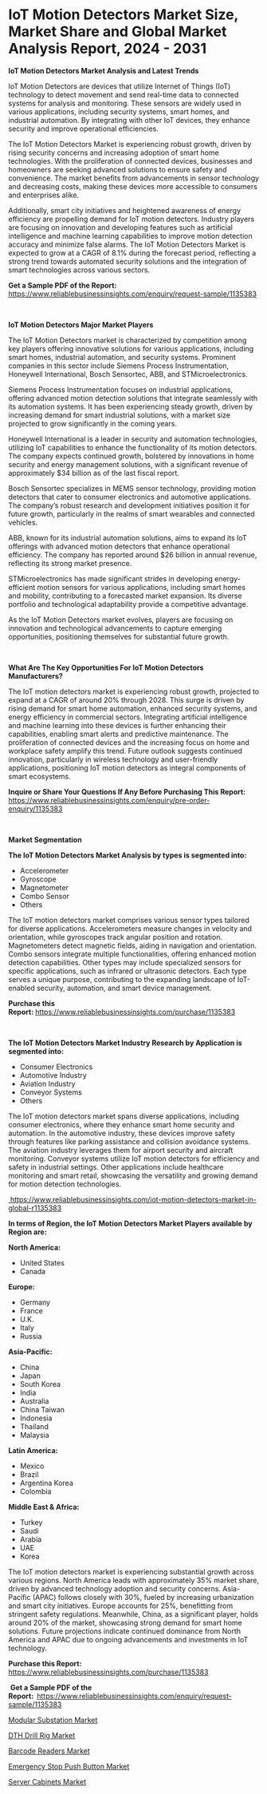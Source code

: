 <p><h1>IoT Motion Detectors Market Size, Market Share and Global Market Analysis Report, 2024 - 2031</h1></p><p><strong>IoT Motion Detectors Market Analysis and Latest Trends</strong></p>
<p><p>IoT Motion Detectors are devices that utilize Internet of Things (IoT) technology to detect movement and send real-time data to connected systems for analysis and monitoring. These sensors are widely used in various applications, including security systems, smart homes, and industrial automation. By integrating with other IoT devices, they enhance security and improve operational efficiencies.</p><p>The IoT Motion Detectors Market is experiencing robust growth, driven by rising security concerns and increasing adoption of smart home technologies. With the proliferation of connected devices, businesses and homeowners are seeking advanced solutions to ensure safety and convenience. The market benefits from advancements in sensor technology and decreasing costs, making these devices more accessible to consumers and enterprises alike.</p><p>Additionally, smart city initiatives and heightened awareness of energy efficiency are propelling demand for IoT motion detectors. Industry players are focusing on innovation and developing features such as artificial intelligence and machine learning capabilities to improve motion detection accuracy and minimize false alarms. The IoT Motion Detectors Market is expected to grow at a CAGR of 8.1% during the forecast period, reflecting a strong trend towards automated security solutions and the integration of smart technologies across various sectors.</p></p>
<p><strong>Get a Sample PDF of the Report:&nbsp;</strong> <a href="https://www.reliablebusinessinsights.com/enquiry/request-sample/1135383?utm_campaign=1950&utm_medium=2&utm_source=Github&utm_content=ia&utm_term=20122024&utm_id=iot-motion-detectors">https://www.reliablebusinessinsights.com/enquiry/request-sample/1135383</a></p>
<p>&nbsp;</p>
<p><strong>IoT Motion Detectors Major Market Players</strong></p>
<p><p>The IoT Motion Detectors market is characterized by competition among key players offering innovative solutions for various applications, including smart homes, industrial automation, and security systems. Prominent companies in this sector include Siemens Process Instrumentation, Honeywell International, Bosch Sensortec, ABB, and STMicroelectronics.</p><p>Siemens Process Instrumentation focuses on industrial applications, offering advanced motion detection solutions that integrate seamlessly with its automation systems. It has been experiencing steady growth, driven by increasing demand for smart industrial solutions, with a market size projected to grow significantly in the coming years.</p><p>Honeywell International is a leader in security and automation technologies, utilizing IoT capabilities to enhance the functionality of its motion detectors. The company expects continued growth, bolstered by innovations in home security and energy management solutions, with a significant revenue of approximately $34 billion as of the last fiscal report.</p><p>Bosch Sensortec specializes in MEMS sensor technology, providing motion detectors that cater to consumer electronics and automotive applications. The company’s robust research and development initiatives position it for future growth, particularly in the realms of smart wearables and connected vehicles.</p><p>ABB, known for its industrial automation solutions, aims to expand its IoT offerings with advanced motion detectors that enhance operational efficiency. The company has reported around $26 billion in annual revenue, reflecting its strong market presence.</p><p>STMicroelectronics has made significant strides in developing energy-efficient motion sensors for various applications, including smart homes and mobility, contributing to a forecasted market expansion. Its diverse portfolio and technological adaptability provide a competitive advantage.</p><p>As the IoT Motion Detectors market evolves, players are focusing on innovation and technological advancements to capture emerging opportunities, positioning themselves for substantial future growth.</p></p>
<p>&nbsp;</p>
<p><strong>What Are The Key Opportunities For IoT Motion Detectors Manufacturers?</strong></p>
<p><p>The IoT motion detectors market is experiencing robust growth, projected to expand at a CAGR of around 20% through 2028. This surge is driven by rising demand for smart home automation, enhanced security systems, and energy efficiency in commercial sectors. Integrating artificial intelligence and machine learning into these devices is further enhancing their capabilities, enabling smart alerts and predictive maintenance. The proliferation of connected devices and the increasing focus on home and workplace safety amplify this trend. Future outlook suggests continued innovation, particularly in wireless technology and user-friendly applications, positioning IoT motion detectors as integral components of smart ecosystems.</p></p>
<p><strong>Inquire or Share Your Questions If Any Before Purchasing This Report:</strong> <a href="https://www.reliablebusinessinsights.com/enquiry/pre-order-enquiry/1135383?utm_campaign=1950&utm_medium=2&utm_source=Github&utm_content=ia&utm_term=20122024&utm_id=iot-motion-detectors">https://www.reliablebusinessinsights.com/enquiry/pre-order-enquiry/1135383</a></p>
<p>&nbsp;</p>
<p><strong>Market Segmentation</strong></p>
<p><strong>The IoT Motion Detectors Market Analysis by types is segmented into:</strong></p>
<p><ul><li>Accelerometer</li><li>Gyroscope</li><li>Magnetometer</li><li>Combo Sensor</li><li>Others</li></ul></p>
<p><p>The IoT motion detectors market comprises various sensor types tailored for diverse applications. Accelerometers measure changes in velocity and orientation, while gyroscopes track angular position and rotation. Magnetometers detect magnetic fields, aiding in navigation and orientation. Combo sensors integrate multiple functionalities, offering enhanced motion detection capabilities. Other types may include specialized sensors for specific applications, such as infrared or ultrasonic detectors. Each type serves a unique purpose, contributing to the expanding landscape of IoT-enabled security, automation, and smart device management.</p></p>
<p><strong>Purchase this Report:&nbsp;</strong><a href="https://www.reliablebusinessinsights.com/purchase/1135383?utm_campaign=1950&utm_medium=2&utm_source=Github&utm_content=ia&utm_term=20122024&utm_id=iot-motion-detectors">https://www.reliablebusinessinsights.com/purchase/1135383</a></p>
<p>&nbsp;</p>
<p><strong>The IoT Motion Detectors Market Industry Research by Application is segmented into:</strong></p>
<p><ul><li>Consumer Electronics</li><li>Automotive Industry</li><li>Aviation Industry</li><li>Conveyor Systems</li><li>Others</li></ul></p>
<p><p>The IoT motion detectors market spans diverse applications, including consumer electronics, where they enhance smart home security and automation. In the automotive industry, these devices improve safety through features like parking assistance and collision avoidance systems. The aviation industry leverages them for airport security and aircraft monitoring. Conveyor systems utilize IoT motion detectors for efficiency and safety in industrial settings. Other applications include healthcare monitoring and smart retail, showcasing the versatility and growing demand for motion detection technologies.</p></p>
<p><a href="https://www.reliablebusinessinsights.com/iot-motion-detectors-market-in-global-r1135383?utm_campaign=1950&utm_medium=2&utm_source=Github&utm_content=ia&utm_term=20122024&utm_id=iot-motion-detectors">&nbsp;https://www.reliablebusinessinsights.com/iot-motion-detectors-market-in-global-r1135383</a></p>
<p><strong>In terms of Region, the IoT Motion Detectors Market Players available by Region are:</strong></p>
<p>
    <p> <strong> North America: </strong>
        <ul>
            <li>United States</li>
            <li>Canada</li>
        </ul>
        </p> 
    <p> <strong> Europe: </strong>
        <ul>
            <li>Germany</li>
            <li>France</li>
            <li>U.K.</li>
            <li>Italy</li>
            <li>Russia</li>
        </ul>
        </p> 
    <p> <strong> Asia-Pacific: </strong>
        <ul>
            <li>China</li>
            <li>Japan</li>
            <li>South Korea</li>
            <li>India</li>
            <li>Australia</li>
            <li>China Taiwan</li>
            <li>Indonesia</li>
            <li>Thailand</li>
            <li>Malaysia</li>
        </ul>
        </p> 
    <p> <strong> Latin America: </strong>
        <ul>
            <li>Mexico</li>
            <li>Brazil</li>
            <li>Argentina Korea</li>
            <li>Colombia</li>
        </ul>
        </p> 
    <p> <strong> Middle East & Africa: </strong>
        <ul>
            <li>Turkey</li>
            <li>Saudi</li>
            <li>Arabia</li>
            <li>UAE</li>
            <li>Korea</li>
        </ul>
    </p>
    </p>
<p><p>The IoT motion detectors market is experiencing substantial growth across various regions. North America leads with approximately 35% market share, driven by advanced technology adoption and security concerns. Asia-Pacific (APAC) follows closely with 30%, fueled by increasing urbanization and smart city initiatives. Europe accounts for 25%, benefitting from stringent safety regulations. Meanwhile, China, as a significant player, holds around 20% of the market, showcasing strong demand for smart home solutions. Future projections indicate continued dominance from North America and APAC due to ongoing advancements and investments in IoT technology.</p></p>
<p><strong>Purchase this Report: </strong><a href="https://www.reliablebusinessinsights.com/purchase/1135383?utm_campaign=1950&utm_medium=2&utm_source=Github&utm_content=ia&utm_term=20122024&utm_id=iot-motion-detectors">https://www.reliablebusinessinsights.com/purchase/1135383</a></p>
<p>&nbsp;<strong>Get a Sample PDF of the Report:&nbsp;&nbsp;</strong><a href="https://www.reliablebusinessinsights.com/enquiry/request-sample/1135383?utm_campaign=1950&utm_medium=2&utm_source=Github&utm_content=ia&utm_term=20122024&utm_id=iot-motion-detectors">https://www.reliablebusinessinsights.com/enquiry/request-sample/1135383</a></p>
<p><strong></strong></p>
<p><p><a href="https://www.linkedin.com/pulse/market-trends-report-analyzing-modular-substation-markets-rl5de?utm_campaign=1950&utm_medium=2&utm_source=Github&utm_content=ia&utm_term=20122024&utm_id=iot-motion-detectors">Modular Substation Market</a></p><p><a href="https://www.linkedin.com/pulse/insights-dth-drill-rig-market-competitor-evaluation-projected-lsdhe?utm_campaign=1950&utm_medium=2&utm_source=Github&utm_content=ia&utm_term=20122024&utm_id=iot-motion-detectors">DTH Drill Rig Market</a></p><p><a href="https://www.linkedin.com/pulse/detailed-insights-competitive-landscape-barcode-readers-market-xbome?utm_campaign=1950&utm_medium=2&utm_source=Github&utm_content=ia&utm_term=20122024&utm_id=iot-motion-detectors">Barcode Readers Market</a></p><p><a href="https://www.linkedin.com/pulse/in-depth-emergency-stop-push-button-market-report-size-9tjbe?utm_campaign=1950&utm_medium=2&utm_source=Github&utm_content=ia&utm_term=20122024&utm_id=iot-motion-detectors">Emergency Stop Push Button Market</a></p><p><a href="https://www.linkedin.com/pulse/server-cabinets-market-analysis-report-2024-2031-growth-tfxqe?utm_campaign=1950&utm_medium=2&utm_source=Github&utm_content=ia&utm_term=20122024&utm_id=iot-motion-detectors">Server Cabinets Market</a></p></p>